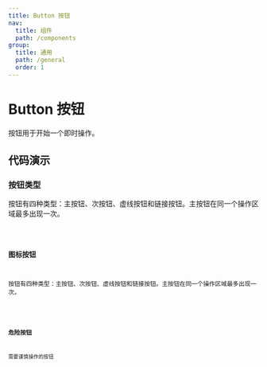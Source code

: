 ```yaml
---
title: Button 按钮
nav:
  title: 组件
  path: /components
group:
  title: 通用
  path: /general
  order: 1
---
```


# Button 按钮

按钮用于开始一个即时操作。

## 代码演示

### 按钮类型

按钮有四种类型：主按钮、次按钮、虚线按钮和链接按钮。主按钮在同一个操作区域最多出现一次。

<code src="./demo/demo01.tsx" />

### 图标按钮

按钮有四种类型：主按钮、次按钮、虚线按钮和链接按钮。主按钮在同一个操作区域最多出现一次。

<code src="./demo/demo02.tsx" />

### 危险按钮

需要谨慎操作的按钮

<code src="./demo/demo03.tsx" />
